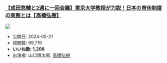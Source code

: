### [【成田悠輔と2週に一回会議】東京大学教授が力説！日本の育休制度の実態とは【高橋弘樹】](https://www.youtube.com/watch?v=fNqraiVSyjc)
[![](https://img.youtube.com/vi/fNqraiVSyjc/sddefault.jpg)](https://www.youtube.com/watch?v=fNqraiVSyjc)
-   公開日: 2024-05-21
-   視聴数: 99,719
-   **いいね数: 1,208**
-   出演者: 山口慎太郎, [高橋弘樹](/rehacq_fan/people/高橋弘樹 "wikilink")
